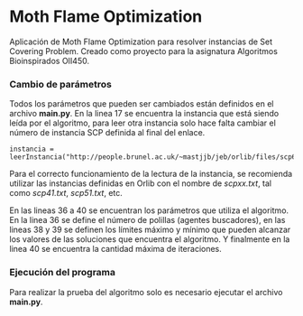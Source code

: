 # Moth Flame Optimization
Aplicación de Moth Flame Optimization para resolver instancias de Set Covering Problem. Creado como proyecto para la asignatura Algoritmos Bioinspirados OII450.

### Cambio de parámetros
Todos los parámetros que pueden ser cambiados están definidos en el archivo **main.py**. En la linea 17 se encuentra la instancia que está siendo leída por el algoritmo, para leer otra instancia solo hace falta cambiar el número de instancia SCP definida al final del enlace.

```
instancia = leerInstancia("http://people.brunel.ac.uk/~mastjjb/jeb/orlib/files/scp61.txt")
```

Para el correcto funcionamiento de la lectura de la instancia, se recomienda utilizar las instancias definidas en Orlib con el nombre de *scpxx.txt*, tal como *scp41.txt*, *scp51.txt*, etc.

En las lineas 36 a 40 se encuentran los parámetros que utiliza el algoritmo. En la linea 36 se define el número de polillas (agentes buscadores), en las lineas 38 y 39 se definen los límites máximo y mínimo que pueden alcanzar los valores de las soluciones que encuentra el algoritmo. Y finalmente en la linea 40 se encuentra la cantidad máxima de iteraciones.

### Ejecución del programa
Para realizar la prueba del algoritmo solo es necesario ejecutar el archivo **main.py**.
